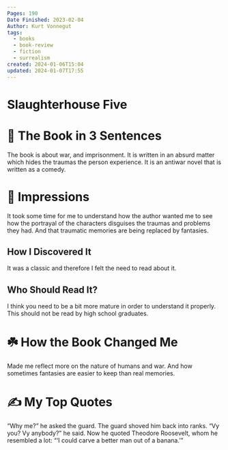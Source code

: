 ```yaml
---
Pages: 190
Date Finished: 2023-02-04
Author: Kurt Vonnegut
tags:
  - books
  - book-review
  - fiction
  - surrealism
created: 2024-01-06T15:04
updated: 2024-01-07T17:55
---
```

# Slaughterhouse Five


# 🚀 The Book in 3 Sentences
The book is about war, and imprisonment. It is written in an absurd matter which hides the traumas the person experience. It is an antiwar novel that is written as a comedy.

# 🎨 Impressions
It took some time for me to understand how the author wanted me to see how the portrayal of the characters disguises the traumas and problems they had. And that traumatic memories are being replaced by fantasies. 

## How I Discovered It
It was a classic and therefore I felt the need to read about it. 

## Who Should Read It?
I think you need to be a bit more mature in order to understand it properly. This should not be read by high school graduates. 

# ☘️ How the Book Changed Me
Made me reflect more on the nature of humans and war. And how sometimes fantasies are easier to keep than real memories. 

# ✍️ My Top  Quotes

“Why me?” he asked the guard. The guard shoved him back into ranks. “Vy you? Vy anybody?” he said.
Now he quoted Theodore Roosevelt, whom he resembled a lot: “‘I could carve a better man out of a banana.’”

